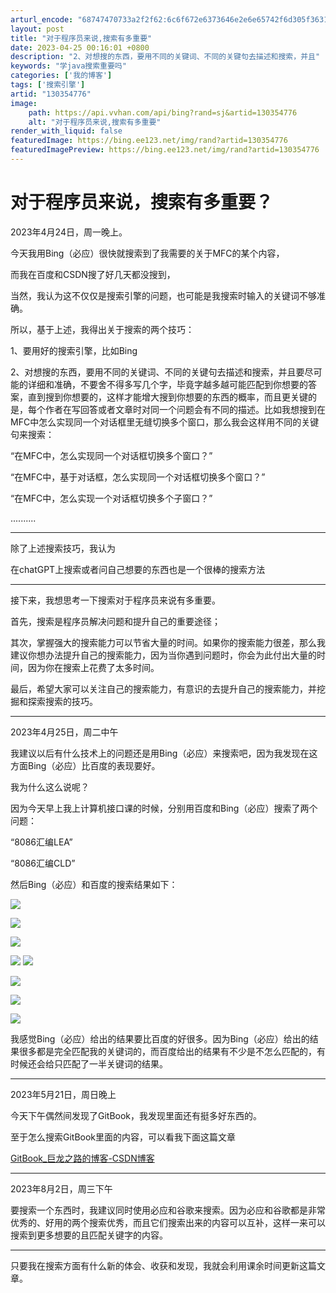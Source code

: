 ```yaml
---
arturl_encode: "68747470733a2f2f62:6c6f672e6373646e2e6e65742f6d305f36313632393331322f:61727469636c652f64657461696c732f313330333534373736"
layout: post
title: "对于程序员来说,搜索有多重要"
date: 2023-04-25 00:16:01 +0800
description: "2、对想搜的东西，要用不同的关键词、不同的关键句去描述和搜索，并且"
keywords: "学java搜索重要吗"
categories: ['我的博客']
tags: ['搜索引擎']
artid: "130354776"
image:
    path: https://api.vvhan.com/api/bing?rand=sj&artid=130354776
    alt: "对于程序员来说,搜索有多重要"
render_with_liquid: false
featuredImage: https://bing.ee123.net/img/rand?artid=130354776
featuredImagePreview: https://bing.ee123.net/img/rand?artid=130354776
---
```


# 对于程序员来说，搜索有多重要？

2023年4月24日，周一晚上。

今天我用Bing（必应）很快就搜索到了我需要的关于MFC的某个内容，

而我在百度和CSDN搜了好几天都没搜到，

当然，我认为这不仅仅是搜索引擎的问题，也可能是我搜索时输入的关键词不够准确。

所以，基于上述，我得出关于搜索的两个技巧：

1、要用好的搜索引擎，比如Bing

2、对想搜的东西，要用不同的关键词、不同的关键句去描述和搜索，并且要尽可能的详细和准确，不要舍不得多写几个字，毕竟字越多越可能匹配到你想要的答案，直到搜到你想要的，这样才能增大搜到你想要的东西的概率，而且更关键的是，每个作者在写回答或者文章时对同一个问题会有不同的描述。比如我想搜到在MFC中怎么实现同一个对话框里无缝切换多个窗口，那么我会这样用不同的关键句来搜索：

“在MFC中，怎么实现同一个对话框切换多个窗口？”

“在MFC中，基于对话框，怎么实现同一个对话框切换多个窗口？”

“在MFC中，怎么实现一个对话框切换多个子窗口？”

..........

---

除了上述搜索技巧，我认为

在chatGPT上搜索或者问自己想要的东西也是一个很棒的搜索方法

---

接下来，我想思考一下搜索对于程序员来说有多重要。

首先，搜索是程序员解决问题和提升自己的重要途径；

其次，掌握强大的搜索能力可以节省大量的时间。如果你的搜索能力很差，那么我建议你想办法提升自己的搜索能力，因为当你遇到问题时，你会为此付出大量的时间，因为你在搜索上花费了太多时间。

最后，希望大家可以关注自己的搜索能力，有意识的去提升自己的搜索能力，并挖掘和探索搜索的技巧。

---

2023年4月25日，周二中午

我建议以后有什么技术上的问题还是用Bing（必应）来搜索吧，因为我发现在这方面Bing（必应）比百度的表现要好。

我为什么这么说呢？

因为今天早上我上计算机接口课的时候，分别用百度和Bing（必应）搜索了两个问题：

“8086汇编LEA”

“8086汇编CLD”

然后Bing（必应）和百度的搜索结果如下：

![](https://i-blog.csdnimg.cn/blog_migrate/27b9e90a70eea3e1be4653bc8773197f.png)

![](https://i-blog.csdnimg.cn/blog_migrate/09ed7b4d8b5018585cc52c2d14c562c4.png)

![](https://i-blog.csdnimg.cn/blog_migrate/ee28ba2e7e548dc94191ac556037bee7.png)

![](https://i-blog.csdnimg.cn/blog_migrate/754ca33b28e7dc5006ad75e884066cb5.png)
![](https://i-blog.csdnimg.cn/blog_migrate/5cd7a7c25b822363e77c42890fc0f2c5.png)

![](https://i-blog.csdnimg.cn/blog_migrate/cfdae430a67050359e7e5283b460536f.png)

![](https://i-blog.csdnimg.cn/blog_migrate/77758ceff68ba95f40ac52ecda23d1ae.png)

![](https://i-blog.csdnimg.cn/blog_migrate/644738f9bbe3d5c864fea2d42c697c1c.png)

我感觉Bing（必应）给出的结果要比百度的好很多。因为Bing（必应）给出的结果很多都是完全匹配我的关键词的，而百度给出的结果有不少是不怎么匹配的，有时候还会给只匹配了一半关键词的结果。

---

2023年5月21日，周日晚上

今天下午偶然间发现了GitBook，我发现里面还有挺多好东西的。

至于怎么搜索GitBook里面的内容，可以看我下面这篇文章

[GitBook\_巨龙之路的博客-CSDN博客](https://blog.csdn.net/m0_61629312/article/details/130795036 "GitBook_巨龙之路的博客-CSDN博客")

---

2023年8月2日，周三下午

要搜索一个东西时，我建议同时使用必应和谷歌来搜索。因为必应和谷歌都是非常优秀的、好用的两个搜索优秀，而且它们搜索出来的内容可以互补，这样一来可以搜索到更多想要的且匹配关键字的内容。

---

只要我在搜索方面有什么新的体会、收获和发现，我就会利用课余时间更新这篇文章。